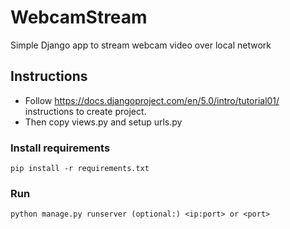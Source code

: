 # WebcamStream

Simple Django app to stream webcam video over local network

## Instructions

- Follow https://docs.djangoproject.com/en/5.0/intro/tutorial01/ instructions to create project.
- Then copy views.py and setup urls.py

### Install requirements
    pip install -r requirements.txt

### Run
    python manage.py runserver (optional:) <ip:port> or <port>